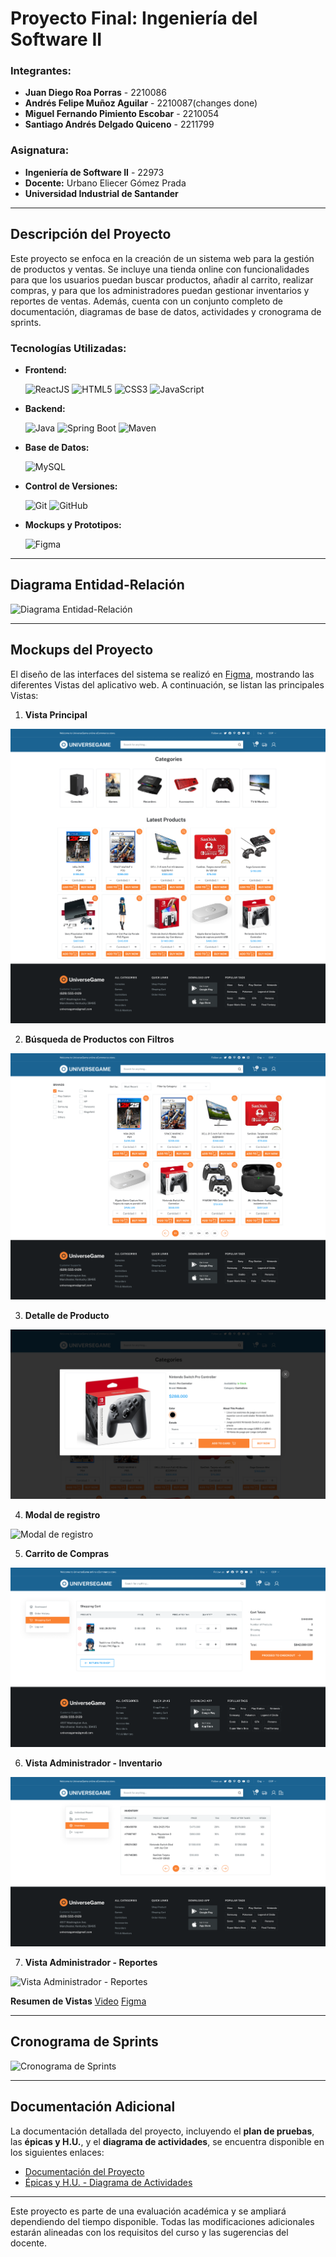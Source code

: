 # Proyecto Final: Ingeniería del Software II

### Integrantes:
- **Juan Diego Roa Porras** - 2210086
- **Andrés Felipe Muñoz Aguilar** - 2210087(changes done)
- **Miguel Fernando Pimiento Escobar** - 2210054
- **Santiago Andrés Delgado Quiceno** - 2211799

### Asignatura:
- **Ingeniería de Software II** - 22973
- **Docente:** Urbano Eliecer Gómez Prada
- **Universidad Industrial de Santander**

---

## Descripción del Proyecto
Este proyecto se enfoca en la creación de un sistema web para la gestión de productos y ventas. Se incluye una tienda online con funcionalidades para que los usuarios puedan buscar productos, añadir al carrito, realizar compras, y para que los administradores puedan gestionar inventarios y reportes de ventas. Además, cuenta con un conjunto completo de documentación, diagramas de base de datos, actividades y cronograma de sprints.

### Tecnologías Utilizadas:
- **Frontend:**
  
  ![ReactJS](https://img.shields.io/badge/ReactJS-20232A?style=for-the-badge&logo=react&logoColor=61DAFB)
  ![HTML5](https://img.shields.io/badge/HTML5-E34F26?style=for-the-badge&logo=html5&logoColor=white)
  ![CSS3](https://img.shields.io/badge/CSS3-1572B6?style=for-the-badge&logo=css3&logoColor=white)
  ![JavaScript](https://img.shields.io/badge/JavaScript-F7DF1E?style=for-the-badge&logo=javascript&logoColor=black)

- **Backend:**
  
  ![Java](https://img.shields.io/badge/Java-007396?style=for-the-badge&logo=java&logoColor=white)
  ![Spring Boot](https://img.shields.io/badge/Spring%20Boot-6DB33F?style=for-the-badge&logo=spring-boot&logoColor=white)
  ![Maven](https://img.shields.io/badge/Maven-C71A36?style=for-the-badge&logo=apache-maven&logoColor=white)

- **Base de Datos:**
  
  ![MySQL](https://img.shields.io/badge/MySQL-4479A1?style=for-the-badge&logo=mysql&logoColor=white)

- **Control de Versiones:**
  
  ![Git](https://img.shields.io/badge/Git-F05032?style=for-the-badge&logo=git&logoColor=white)
  ![GitHub](https://img.shields.io/badge/GitHub-181717?style=for-the-badge&logo=github&logoColor=white)

- **Mockups y Prototipos:**

  ![Figma](https://img.shields.io/badge/Figma-F24E1E?style=for-the-badge&logo=figma&logoColor=white)
  
---

## Diagrama Entidad-Relación
<img alt="Diagrama Entidad-Relación" src="https://github.com/pimientoyolo125/universeGame/blob/main/Documentacion/2A_Diagrama_ER_241002.png">

---

## Mockups del Proyecto
El diseño de las interfaces del sistema se realizó en [Figma](https://www.figma.com/design/Px9t7FmwK8RroCbln7mFxq/UniverseGame---Templates-V2?node-id=279-19819&node-type=canvas), mostrando las diferentes Vistas del aplicativo web. A continuación, se listan las principales Vistas:

1. **Vista Principal**
<img alt="Vista Principal" src="https://github.com/pimientoyolo125/universeGame/blob/main/Documentacion/Vistas/2A_Vista_Principal_241014.png">

2. **Búsqueda de Productos con Filtros**
<img alt="Búsqueda de Productos con Filtros" src="https://github.com/pimientoyolo125/universeGame/blob/main/Documentacion/Vistas/2A_Busqueda_Productos_Filtros_241014.png">

3. **Detalle de Producto**
<img alt="Detalle de Producto" src="https://github.com/pimientoyolo125/universeGame/blob/main/Documentacion/Vistas/2A_Detalle_Producto_241014.png">

4. **Modal de registro**
<img alt="Modal de registro" src="https://github.com/pimientoyolo125/universeGame/blob/main/Documentacion/Vistas/2A_Modal_Registro_241014.png">

5. **Carrito de Compras**
<img alt="Carrito de Compras" src="https://github.com/pimientoyolo125/universeGame/blob/main/Documentacion/Vistas/2A_Carrito_241014.png">
    
6. **Vista Administrador - Inventario**
<img alt="Vista Administrador - Inventario" src="https://github.com/pimientoyolo125/universeGame/blob/main/Documentacion/Vistas/2A_Inventario_Administrador_241014.png">

7. **Vista Administrador - Reportes**
<img alt="Vista Administrador - Reportes" src="https://github.com/pimientoyolo125/universeGame/blob/main/Documentacion/Vistas/2A_Reportes_Administrador_241014.png">

**Resumen de Vistas**
[Video](https://www.youtube.com/watch?v=Qvt7hDnW-MU&ab_channel=JuanDiegoRoaPorras)
[Figma](https://www.figma.com/design/Px9t7FmwK8RroCbln7mFxq/UniverseGame)

---

## Cronograma de Sprints
<img alt="Cronograma de Sprints" src="https://github.com/pimientoyolo125/universeGame/blob/main/Documentacion/2A_Cronograma_Sprints_241004.png">

---

## Documentación Adicional
La documentación detallada del proyecto, incluyendo el **plan de pruebas**, las **épicas y H.U.**, y el **diagrama de actividades**, se encuentra disponible en los siguientes enlaces:
- [Documentación del Proyecto](https://github.com/pimientoyolo125/universeGame/blob/main/Documentacion/2A_Mockups_Cronograma_DB_241004.pdf)
- [Épicas y H.U. - Diagrama de Actividades](https://github.com/pimientoyolo125/universeGame/blob/main/Documentacion/2A_Scrum_Trace_241004.xlsx)

---

Este proyecto es parte de una evaluación académica y se ampliará dependiendo del tiempo disponible. Todas las modificaciones adicionales estarán alineadas con los requisitos del curso y las sugerencias del docente.
